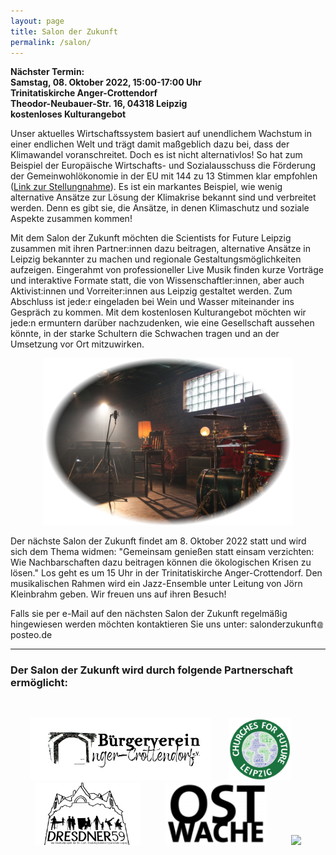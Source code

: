 ```yaml
---
layout: page
title: Salon der Zukunft
permalink: /salon/
---
```


<b>Nächster Termin:<br> 
Samstag, 08. Oktober 2022, 15:00-17:00 Uhr<br>
Trinitatiskirche Anger-Crottendorf<br>
Theodor-Neubauer-Str. 16, 04318 Leipzig<br>
kostenloses Kulturangebot  
</b>

Unser aktuelles Wirtschaftssystem basiert auf unendlichem Wachstum in einer endlichen Welt und trägt damit maßgeblich dazu bei, dass der Klimawandel voranschreitet. Doch es ist nicht alternativlos! So hat zum Beispiel der Europäische Wirtschafts- und 
Sozialausschuss die Förderung der Gemeinwohlökonomie in der EU mit 144 zu 13 Stimmen klar empfohlen 
(<a href="https://eur-lex.europa.eu/legal-content/DE/TXT/?uri=CELEX%3A52015IE2060">Link zur Stellungnahme</a>). Es ist ein markantes Beispiel, wie wenig 
alternative Ansätze zur Lösung der Klimakrise bekannt sind und verbreitet werden. Denn es gibt sie, die Ansätze, in denen Klimaschutz und soziale Aspekte zusammen kommen! 

Mit dem Salon der Zukunft möchten die Scientists for Future Leipzig zusammen mit ihren Partner:innen dazu beitragen, alternative Ansätze in Leipzig bekannter zu machen und regionale Gestaltungsmöglichkeiten aufzeigen. Eingerahmt von professioneller Live Musik finden kurze Vorträge und interaktive Formate statt, die von Wissenschaftler:innen, aber auch Aktivist:innen und Vorreiter:innen aus Leipzig gestaltet werden. Zum Abschluss ist jede:r eingeladen bei Wein und Wasser miteinander ins Gespräch zu kommen. Mit dem kostenlosen Kulturangebot möchten wir jede:n ermuntern darüber nachzudenken, wie eine Gesellschaft aussehen könnte, in der starke Schultern die Schwachen tragen und an der Umsetzung vor Ort mitzuwirken.

<p align="center">
<img id="Deutsch" src="/images/Salon-Bild1.png" width="400">
</p>


Der nächste Salon der Zukunft findet am 8. Oktober 2022 statt und wird sich dem Thema widmen: "Gemeinsam genießen statt einsam verzichten: Wie Nachbarschaften dazu beitragen können die ökologischen Krisen zu lösen." Los geht es um 15 Uhr in der Trinitatiskirche Anger-Crottendorf. Den musikalischen Rahmen wird ein Jazz-Ensemble unter Leitung von Jörn Kleinbrahm geben. Wir freuen uns auf ihren Besuch! 

Falls sie per e-Mail auf den nächsten Salon der Zukunft regelmäßig hingewiesen werden möchten kontaktieren Sie uns unter: s&#x61;lo&#110;d&#101;rzuku&#110;ft<img src="/images/symbol-add.png" height="10px" alt="&#x40;" style="margin:0px +1px -1px +1px;border-style:none;">post&#101;o.d&#101;

<hr>

<h3 id="Partner"><b>Der Salon der Zukunft wird durch folgende Partnerschaft ermöglicht:</b></h3>
<br>

<p align="center">
<a href="https://www.bv-anger-crottendorf.de/" target="blank"><img height="100px" src="/images/Logo_BVAC.png"></a>&nbsp;&nbsp;&nbsp;&nbsp;&nbsp;&nbsp;
<a href="https://esg-leipzig.de/uber-uns/arbeitskreise/churches-for-future-leipzig/" target="blank"><img height="100px" src="/images/Logo_CFF.png"></a>&nbsp;&nbsp;&nbsp;&nbsp;&nbsp;&nbsp;
<a href="https://www.dresdner59.de/" target="blank"><img height="100px" src="/images/Logo-Dresdner59.jpg"></a>&nbsp;&nbsp;&nbsp;&nbsp;&nbsp;&nbsp;
&nbsp;&nbsp;&nbsp;<a href="https://www.ostwache.org/" target="blank"><img height="100px" src="/images/Logo_Ostwache.png"></a>&nbsp;&nbsp;&nbsp;&nbsp;&nbsp;&nbsp;&nbsp;&nbsp;&nbsp;
<a href="https://s4f-leipzig.de/" target="blank"><img height="100px" src="/images/s4f_logo_leipzig.png"></a>
</p>
